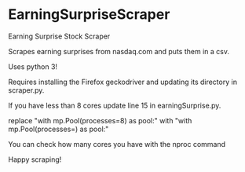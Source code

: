 # EarningSurpriseScraper
Earning Surprise Stock Scraper


Scrapes earning surprises from nasdaq.com and puts them in a csv.

Uses python 3!


Requires installing the Firefox geckodriver and updating its directory in scraper.py.


If you have less than 8 cores update line 15 in earningSurprise.py.

replace "with mp.Pool(processes=8) as pool:" with "with mp.Pool(processes=<number of cores>) as pool:"

You can check how many cores you have with the nproc command



Happy scraping!
